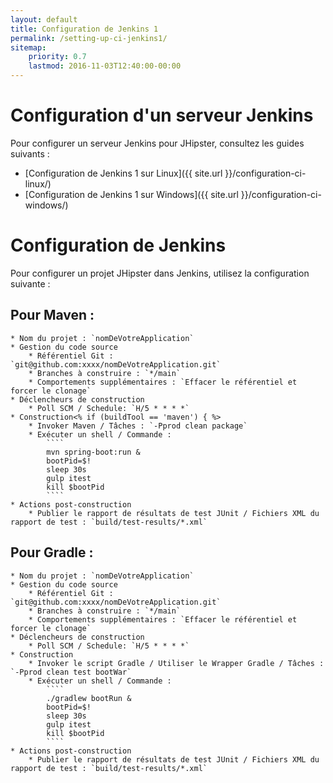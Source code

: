 ```yaml
---
layout: default
title: Configuration de Jenkins 1
permalink: /setting-up-ci-jenkins1/
sitemap:
    priority: 0.7
    lastmod: 2016-11-03T12:40:00-00:00
---
```


# <i class="fa fa-wrench"></i> Configuration d'un serveur Jenkins

Pour configurer un serveur Jenkins pour JHipster, consultez les guides suivants :

- [Configuration de Jenkins 1 sur Linux]({{ site.url }}/configuration-ci-linux/)
- [Configuration de Jenkins 1 sur Windows]({{ site.url }}/configuration-ci-windows/)

# <i class="fa fa-sliders"></i> Configuration de Jenkins

Pour configurer un projet JHipster dans Jenkins, utilisez la configuration suivante :

## Pour Maven :

```
* Nom du projet : `nomDeVotreApplication`
* Gestion du code source
    * Référentiel Git : `git@github.com:xxxx/nomDeVotreApplication.git`
    * Branches à construire : `*/main`
    * Comportements supplémentaires : `Effacer le référentiel et forcer le clonage`
* Déclencheurs de construction
    * Poll SCM / Schedule: `H/5 * * * *`
* Construction<% if (buildTool == 'maven') { %>
    * Invoker Maven / Tâches : `-Pprod clean package`
    * Exécuter un shell / Commande :
        ````
        mvn spring-boot:run &
        bootPid=$!
        sleep 30s
        gulp itest
        kill $bootPid
        ````
* Actions post-construction
    * Publier le rapport de résultats de test JUnit / Fichiers XML du rapport de test : `build/test-results/*.xml`
```

## Pour Gradle :

```
* Nom du projet : `nomDeVotreApplication`
* Gestion du code source
    * Référentiel Git : `git@github.com:xxxx/nomDeVotreApplication.git`
    * Branches à construire : `*/main`
    * Comportements supplémentaires : `Effacer le référentiel et forcer le clonage`
* Déclencheurs de construction
    * Poll SCM / Schedule: `H/5 * * * *`
* Construction
    * Invoker le script Gradle / Utiliser le Wrapper Gradle / Tâches : `-Pprod clean test bootWar`
    * Exécuter un shell / Commande :
        ````
        ./gradlew bootRun &
        bootPid=$!
        sleep 30s
        gulp itest
        kill $bootPid
        ````
* Actions post-construction
    * Publier le rapport de résultats de test JUnit / Fichiers XML du rapport de test : `build/test-results/*.xml`
```